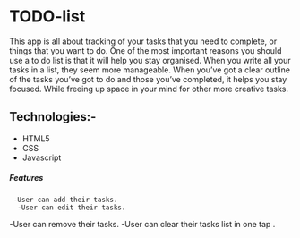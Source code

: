 # TODO-list
This app is all about tracking of your tasks that you need to complete, or things that you want to do. One of the most important reasons you should use a to do list is that it will help you stay organised. When you write all your tasks in a list, they seem more manageable. When you’ve got a clear outline of the tasks you’ve got to do and those you’ve completed, it helps you stay focused. While freeing up space in your mind for other more creative tasks.

## Technologies:-
- HTML5
- CSS
- Javascript

##### Features
     -User can add their tasks.     
      -User can edit their tasks.
 -User can remove their tasks. 
 -User can clear their tasks list in one tap .
